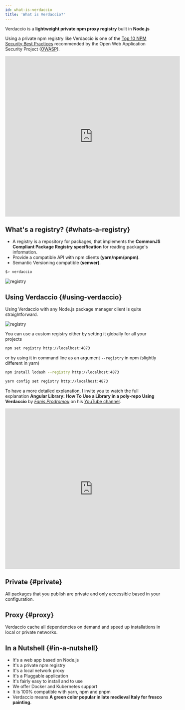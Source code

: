 ```yaml
---
id: what-is-verdaccio
title: 'What is Verdaccio?'
---
```


Verdaccio is a **lightweight private npm proxy registry** built in **Node.js**

Using a private npm registry like Verdaccio is one of the [Top 10 NPM Security Best Practices](https://cheatsheetseries.owasp.org/cheatsheets/NPM_Security_Cheat_Sheet.html#6-use-a-local-npm-proxy)
recommended by the Open Web Application Security Project ([OWASP](https://owasp.org/)).

<iframe width="560" height="515" src="https://www.youtube.com/embed/qRMucS3i3kQ" title="YouTube video player" frameborder="0" allow="accelerometer; autoplay; clipboard-write; encrypted-media; gyroscope; picture-in-picture" allowfullscreen></iframe>

## What's a registry? {#whats-a-registry}

- A registry is a repository for packages, that implements the **CommonJS Compliant Package Registry specification** for reading package's information.
- Provide a compatible API with npm clients **(yarn/npm/pnpm)**.
- Semantic Versioning compatible **(semver)**.

```bash
$> verdaccio
```

![registry](/img/verdaccio_server.gif)

## Using Verdaccio {#using-verdaccio}

Using Verdaccio with any Node.js package manager client is quite straightforward.

![registry](/img/npm_install.gif)

You can use a custom registry either by setting it globally for all your projects

```bash
npm set registry http://localhost:4873
```

or by using it in command line as an argument `--registry` in npm (slightly different in yarn)

```bash
npm install lodash --registry http://localhost:4873
```

```bash
yarn config set registry http://localhost:4873
```

To have a more detailed explanation, I invite you to watch the full explanation **Angular Library: How To Use a Library in a poly-repo Using Verdaccio** by [_Fanis Prodromou_](https://twitter.com/prodromouf) on his [YouTube channel](https://www.youtube.com/channel/UCgJAoZCYx1Dk3iGPHSIgV1A).

<iframe width="560" height="515" src="https://www.youtube.com/embed/tSIC3wna_d0?enablejsapi=1" frameborder="0" allow="accelerometer; autoplay; encrypted-media; gyroscope; picture-in-picture" allowfullscreen></iframe>

## Private {#private}

All packages that you publish are private and only accessible based in your configuration.

## Proxy {#proxy}

Verdaccio cache all dependencies on demand and speed up installations in local or private networks.

## In a Nutshell {#in-a-nutshell}

- It's a web app based on Node.js
- It's a private npm registry
- It's a local network proxy
- It's a Pluggable application
- It's fairly easy to install and to use
- We offer Docker and Kubernetes support
- It is 100% compatible with yarn, npm and pnpm
- Verdaccio means **A green color popular in late medieval Italy for fresco painting**.
